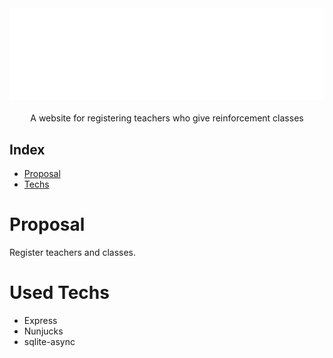 <div align="center">
  <img src="./public/assets/images/logo.svg" alt="Logo" width="600">
       <br />
    <br />
    A website for registering teachers who give reinforcement classes 
</div>

## Index

* [Proposal](#Proposal)
* [Techs](#Used-Techs)

# Proposal
Register teachers and classes.

# Used Techs
- Express<br />
- Nunjucks<br />
- sqlite-async<br />

